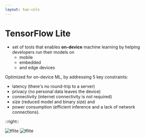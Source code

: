 ```yaml
---
layout: two-cols
---
```


# <logos-tensorflow /> TensorFlow Lite

- set of tools that enables **on-device** machine learning by helping developers 
  run their models on 
  - mobile
  - embedded
  - and edge devices

Optimized for on-device ML, by addressing 5 key constraints: 
- latency (there's no round-trip to a server)
- privacy (no personal data leaves the device)
- connectivity (internet connectivity is not required)
- size (reduced model and binary size) and 
- power consumption (efficient inference and a lack of network connections).

::right::

<img alt="tflite" src="https://miro.medium.com/max/600/1*09g8MhpsZudKJmb5aELeHQ.jpeg" />
<img alt="tflite" src="https://i.ytimg.com/vi/aimSGOAUI8Y/maxresdefault.jpg" />
